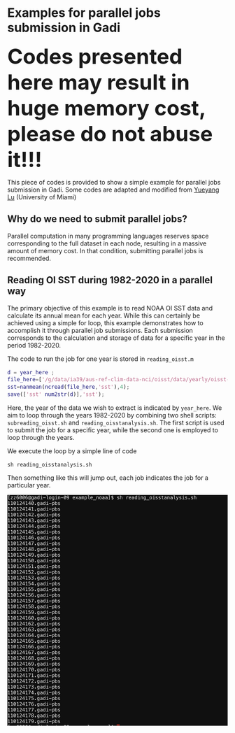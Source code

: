 Examples for parallel jobs submission in Gadi
==================================================================

<font size='7'> **Codes presented here may result in huge memory cost, please do not abuse it!!!** </font>

This piece of codes is provided to show a simple example for parallel jobs submission in Gadi. Some codes are adapted and modified from [Yueyang Lu](https://github.com/yueyanglu/subjobs) (University of Miami)

Why do we need to submit parallel jobs?
-------------
Parallel computation in many programming languages reserves space corresponding to the full dataset in each node, resulting in a massive amount of memory cost. In that condition, submitting parallel jobs is recommended.

Reading OI SST during 1982-2020 in a parallel way
-------------
The primary objective of this example is to read NOAA OI SST data and calculate its annual mean for each year. While this can certainly be achieved using a simple for loop, this example demonstrates how to accomplish it through parallel job submissions. Each submission corresponds to the calculation and storage of data for a specific year in the period 1982-2020.

The code to run the job for one year is stored in `reading_oisst.m`
```MATLAB
d = year_here ;
file_here=['/g/data/ia39/aus-ref-clim-data-nci/oisst/data/yearly/oisst-avhrr-v02r01_' num2str(d) '.nc'];
sst=nanmean(ncread(file_here,'sst'),4);
save(['sst' num2str(d)],'sst');
```
Here, the year of the data we wish to extract is indicated by `year_here`. We aim to loop through the years 1982-2020 by combining two shell scripts: `subreading_oisst.sh` and `reading_oisstanalysis.sh`. The first script is used to submit the job for a specific year, while the second one is employed to loop through the years. 

We execute the loop by a simple line of code
```
sh reading_oisstanalysis.sh
```

Then something like this will jump out, each job indicates the job for a particular year.

![Image text](https://github.com/ZijieZhaoMMHW/parjobs_example/blob/main/snapshot.png)

